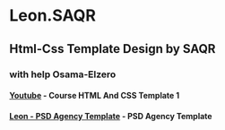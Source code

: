 # Leon.SAQR
## Html-Css Template Design by SAQR
### with help Osama-Elzero
#### [Youtube](https://www.youtube.com/playlist?list=PLDoPjvoNmBAzHSjcR-HnW9tnxyuye8KbF) - Course HTML And CSS Template 1
#### [Leon - PSD Agency Template](https://www.graphberry.com/item/leon-psd-agency-template) - PSD Agency Template
